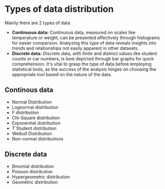 # Types of data distribution
Mainly there are 2 types of data

- **Continuous data:** Continuous data, measured on scales like temperature or weight, can be presented effectively through histograms for easier comparison. Analyzing this type of data reveals insights into trends and relationships not easily apparent in other datasets.
- **Discrete data:** Discrete data, with finite and distinct values like student counts or car numbers, is best depicted through bar graphs for quick comprehension.
It's vital to grasp the type of data before employing statistical tools, as the success of the analysis hinges on choosing the appropriate tool based on the nature of the data.

## Continous data
- Normal Distribution
- Lognormal distribution
- F distribution
- Chi-Square distribution
- Exponential distribution
- T Student distribution
- Weibull Distribution
- Non-normal distributions

## Discrete data
- Binomial distribution
- Poisson distribution
- Hypergeometric distribution
- Geometric distribution


